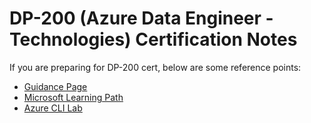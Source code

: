 # DP-200 (Azure Data Engineer - Technologies) Certification Notes 
If you are preparing for DP-200 cert, below are some reference points: 
- [Guidance Page](https://docs.microsoft.com/en-us/learn/certifications/exams/dp-200)
- [Microsoft Learning Path](https://docs.microsoft.com/en-us/learn/browse/?roles=data-engineer&products=azure&resource_type=learning%20path)
- [Azure CLI Lab](https://github.com/vikasrajput/vikasrajput.github.io/blob/master/resources/dataengineering/lab-dp-200.sh)